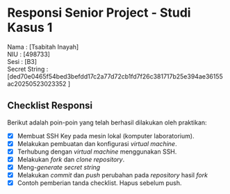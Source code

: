 # Responsi Senior Project - Studi Kasus 1

Nama : [Tsabitah Inayah]  
NIU : [498733]  
Sesi : [B3]  
Secret String : [ded70e0465f54bed3befdd17c2a77d72cb1fd7f26c381717b25e394ae36155ac20250523023352 ]

## Checklist Responsi

Berikut adalah poin-poin yang telah berhasil dilakukan oleh praktikan:

- [x] Membuat SSH Key pada mesin lokal (komputer laboratorium).
- [x] Melakukan pembuatan dan konfigurasi _virtual machine_.
- [x] Terhubung dengan _virtual machine_ menggunakan SSH.
- [x] Melakukan _fork_ dan _clone_ _repository_.
- [x] Meng-_generate_ _secret string_
- [x] Melakukan _commit_ dan _push_ perubahan pada _repository_ hasil _fork_
- [x] Contoh pemberian tanda checklist. Hapus sebelum push.

